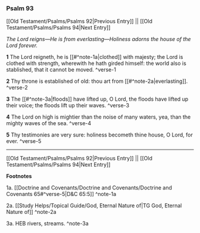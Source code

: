 ### Psalm 93

[[Old Testament/Psalms/Psalms 92|Previous Entry]]  ||  [[Old Testament/Psalms/Psalms 94|Next Entry]]

*The Lord reigns—He is from everlasting—Holiness adorns the house of the Lord forever.*

**1**  The Lord reigneth, he is [[#^note-1a|clothed]] with majesty; the Lord is clothed with strength, wherewith he hath girded himself: the world also is stablished, that it cannot be moved. ^verse-1

**2**  Thy throne is established of old: thou art from [[#^note-2a|everlasting]]. ^verse-2

**3**  The [[#^note-3a|floods]] have lifted up, O Lord, the floods have lifted up their voice; the floods lift up their waves. ^verse-3

**4**  The Lord on high is mightier than the noise of many waters, yea, than the mighty waves of the sea. ^verse-4

**5**  Thy testimonies are very sure: holiness becometh thine house, O Lord, for ever. ^verse-5


---
[[Old Testament/Psalms/Psalms 92|Previous Entry]]  ||  [[Old Testament/Psalms/Psalms 94|Next Entry]]


**Footnotes**


1a. [[Doctrine and Covenants/Doctrine and Covenants/Doctrine and Covenants 65#^verse-5|D&C 65:5]] ^note-1a

2a. [[Study Helps/Topical Guide/God, Eternal Nature of|TG God, Eternal Nature of]] ^note-2a

3a. HEB rivers, streams. ^note-3a